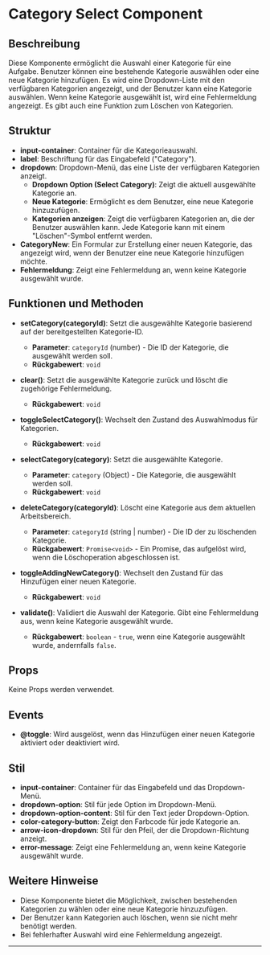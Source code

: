# Category Select Component

## Beschreibung
Diese Komponente ermöglicht die Auswahl einer Kategorie für eine Aufgabe. Benutzer können eine bestehende Kategorie auswählen oder eine neue Kategorie hinzufügen. Es wird eine Dropdown-Liste mit den verfügbaren Kategorien angezeigt, und der Benutzer kann eine Kategorie auswählen. Wenn keine Kategorie ausgewählt ist, wird eine Fehlermeldung angezeigt. Es gibt auch eine Funktion zum Löschen von Kategorien.

## Struktur
- **input-container**: Container für die Kategorieauswahl.
- **label**: Beschriftung für das Eingabefeld ("Category").
- **dropdown**: Dropdown-Menü, das eine Liste der verfügbaren Kategorien anzeigt. 
  - **Dropdown Option (Select Category)**: Zeigt die aktuell ausgewählte Kategorie an.
  - **Neue Kategorie**: Ermöglicht es dem Benutzer, eine neue Kategorie hinzuzufügen.
  - **Kategorien anzeigen**: Zeigt die verfügbaren Kategorien an, die der Benutzer auswählen kann. Jede Kategorie kann mit einem "Löschen"-Symbol entfernt werden.
- **CategoryNew**: Ein Formular zur Erstellung einer neuen Kategorie, das angezeigt wird, wenn der Benutzer eine neue Kategorie hinzufügen möchte.
- **Fehlermeldung**: Zeigt eine Fehlermeldung an, wenn keine Kategorie ausgewählt wurde.

## Funktionen und Methoden
- **setCategory(categoryId)**: Setzt die ausgewählte Kategorie basierend auf der bereitgestellten Kategorie-ID.
  - **Parameter**: `categoryId` (number) - Die ID der Kategorie, die ausgewählt werden soll.
  - **Rückgabewert**: `void`

- **clear()**: Setzt die ausgewählte Kategorie zurück und löscht die zugehörige Fehlermeldung.
  - **Rückgabewert**: `void`

- **toggleSelectCategory()**: Wechselt den Zustand des Auswahlmodus für Kategorien.
  - **Rückgabewert**: `void`

- **selectCategory(category)**: Setzt die ausgewählte Kategorie.
  - **Parameter**: `category` (Object) - Die Kategorie, die ausgewählt werden soll.
  - **Rückgabewert**: `void`

- **deleteCategory(categoryId)**: Löscht eine Kategorie aus dem aktuellen Arbeitsbereich.
  - **Parameter**: `categoryId` (string | number) - Die ID der zu löschenden Kategorie.
  - **Rückgabewert**: `Promise<void>` - Ein Promise, das aufgelöst wird, wenn die Löschoperation abgeschlossen ist.

- **toggleAddingNewCategory()**: Wechselt den Zustand für das Hinzufügen einer neuen Kategorie.
  - **Rückgabewert**: `void`

- **validate()**: Validiert die Auswahl der Kategorie. Gibt eine Fehlermeldung aus, wenn keine Kategorie ausgewählt wurde.
  - **Rückgabewert**: `boolean` - `true`, wenn eine Kategorie ausgewählt wurde, andernfalls `false`.

## Props
Keine Props werden verwendet.

## Events
- **@toggle**: Wird ausgelöst, wenn das Hinzufügen einer neuen Kategorie aktiviert oder deaktiviert wird.

## Stil
- **input-container**: Container für das Eingabefeld und das Dropdown-Menü.
- **dropdown-option**: Stil für jede Option im Dropdown-Menü.
- **dropdown-option-content**: Stil für den Text jeder Dropdown-Option.
- **color-category-button**: Zeigt den Farbcode für jede Kategorie an.
- **arrow-icon-dropdown**: Stil für den Pfeil, der die Dropdown-Richtung anzeigt.
- **error-message**: Zeigt eine Fehlermeldung an, wenn keine Kategorie ausgewählt wurde.

## Weitere Hinweise
- Diese Komponente bietet die Möglichkeit, zwischen bestehenden Kategorien zu wählen oder eine neue Kategorie hinzuzufügen.
- Der Benutzer kann Kategorien auch löschen, wenn sie nicht mehr benötigt werden.
- Bei fehlerhafter Auswahl wird eine Fehlermeldung angezeigt.


---
